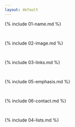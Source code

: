 ```yaml
---
layout: default
---
```


{% include 01-name.md %}

<br>

{% include 02-image.md %}

<br>

{% include 03-links.md %}

<br>

{% include 05-emphasis.md %}

<br>

{% include 06-contact.md %}

<br>

{% include 04-lists.md %}

